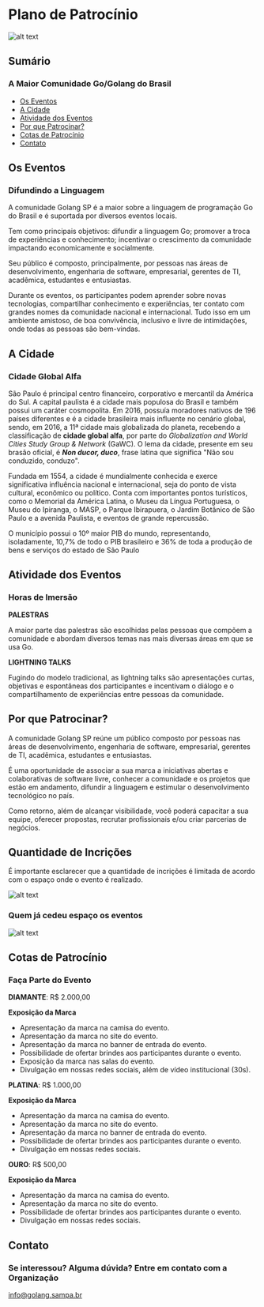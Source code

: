 # Plano de Patrocínio

![alt text](src/golangsp01.png "Logo Golang SP")

## Sumário
### A Maior Comunidade Go/Golang do Brasil

* [Os Eventos](#os-eventos)
* [A Cidade](#a-cidade)
* [Atividade dos Eventos](#atividade-dos-eventos)
* [Por que Patrocinar?](#por-que-patrocinar)
* [Cotas de Patrocínio](#cotas-de-patrocínio)
* [Contato](#contato)

## Os Eventos

### Difundindo a Linguagem

A comunidade Golang SP é a maior sobre a linguagem de programação Go do Brasil e é suportada por diversos eventos locais. 

Tem como principais objetivos: difundir a linguagem Go; promover a troca de experiências e conhecimento; incentivar o crescimento da comunidade impactando economicamente e socialmente.

Seu público é composto, principalmente, por pessoas nas áreas de desenvolvimento, engenharia de software, empresarial, gerentes de TI, acadêmica, estudantes e entusiastas.

Durante os eventos, os participantes podem aprender sobre novas tecnologias, compartilhar conhecimento e experiências, ter contato com grandes nomes da comunidade nacional e internacional. Tudo isso em um ambiente amistoso, de boa convivência, inclusivo e livre de intimidações, onde todas as pessoas são bem-vindas.

## A Cidade

### Cidade Global Alfa

São Paulo é principal centro financeiro, corporativo e mercantil da América do Sul. A capital paulista é a cidade mais populosa do Brasil e também possui um caráter cosmopolita. Em 2016, possuía moradores nativos de 196 países diferentes e é a cidade brasileira mais influente no cenário global, sendo, em 2016, a 11ª cidade mais globalizada do planeta, recebendo a classificação de **cidade global alfa**, por parte do *Globalization and World Cities Study Group & Network* (GaWC). O lema da cidade, presente em seu brasão oficial, é ***Non ducor, duco***, frase latina que significa "Não sou conduzido, conduzo".

Fundada em 1554, a cidade é mundialmente conhecida e exerce significativa influência nacional e internacional, seja do ponto de vista cultural, econômico ou político. Conta com importantes pontos turísticos, como o Memorial da América Latina, o Museu da Língua Portuguesa, o Museu do Ipiranga, o MASP, o Parque Ibirapuera, o Jardim Botânico de São Paulo e a avenida Paulista, e eventos de grande repercussão.

O município possui o 10º maior PIB do mundo, representando, isoladamente, 10,7% de todo o PIB brasileiro e 36% de toda a produção de bens e serviços do estado de São Paulo

## Atividade dos Eventos

### Horas de Imersão

**PALESTRAS**

A maior parte das palestras são escolhidas pelas pessoas que compõem a comunidade e abordam diversos temas nas mais diversas áreas em que se usa Go.

**LIGHTNING TALKS**

Fugindo do modelo tradicional, as lightning talks são apresentações curtas, objetivas e espontâneas dos participantes e incentivam o diálogo e o compartilhamento de experiências entre pessoas da comunidade.

## Por que Patrocinar?

A comunidade Golang SP reúne um público composto por pessoas nas áreas de desenvolvimento, engenharia de software, empresarial, gerentes de TI, acadêmica, estudantes e entusiastas.

É uma oportunidade de associar a sua marca a iniciativas abertas e colaborativas de software livre, conhecer a comunidade e os projetos que estão em andamento, difundir a linguagem e estimular o desenvolvimento tecnológico no país.

Como retorno, além de alcançar visibilidade, você poderá capacitar a sua equipe, oferecer propostas, recrutar profissionais e/ou criar parcerias de negócios.

## Quantidade de Incrições

É importante esclarecer que a quantidade de incrições é limitada de acordo com o espaço onde o evento é realizado.

![alt text](src/estatisticas.png "Quantidade de Incrições")

### Quem já cedeu espaço os eventos

![alt text](src/marcas.png "Quem já cedeu espaço os eventos")

## Cotas de Patrocínio

### Faça Parte do Evento

**DIAMANTE**: R$ 2.000,00

**Exposição da Marca**
* Apresentação da marca na camisa do evento.
* Apresentação da marca no site do evento.
* Apresentação da marca no banner de entrada do evento.
* Possibilidade de ofertar brindes aos participantes durante o evento.
* Exposição da marca nas salas do evento.
* Divulgação em nossas redes sociais, além de vídeo institucional (30s).

**PLATINA**: R$ 1.000,00

**Exposição da Marca**
* Apresentação da marca na camisa do evento.
* Apresentação da marca no site do evento.
* Apresentação da marca no banner de entrada do evento.
* Possibilidade de ofertar brindes aos participantes durante o evento.
* Divulgação em nossas redes sociais.

**OURO**:  R$ 500,00

**Exposição da Marca**
* Apresentação da marca na camisa do evento.
* Apresentação da marca no site do evento.
* Possibilidade de ofertar brindes aos participantes durante o evento.
* Divulgação em nossas redes sociais.

## Contato
### Se interessou? Alguma dúvida? Entre em contato com a Organização

[info@golang.sampa.br](info@golang.sampa.br)
